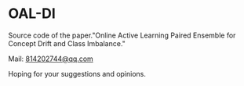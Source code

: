 # OAL-DI
Source code of the paper."Online Active Learning Paired Ensemble for Concept Drift and Class Imbalance."

Mail: 814202744@qq.com 

Hoping for your suggestions and opinions.
